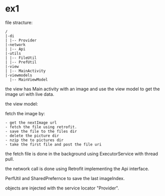 # ex1

file stracture:
```
/
|-di
| |-- Provider
|-network
| |-- Api
|-utils
| |-- FileUtil
| |-- PrefUtil
|-view
| |-- MainActivity
|-viewmodels
  |-- MainViewModel
```

the view has Main activity with an image and use the view model to get the image uri with live data.

the view model:

fetch the image by:
```
- get the nextImage url
- fetch the file using retrofit.
- save the file to the files dir
- delete the picture dir
- nzip the to pictures dir
- take the first file and post the file uri
```


the fetch file is done in the background using ExecutorService with thread pull.

the network call is done using Retrofit implementing the Api interface.

PerfUtil and SharedPrefernce to save the last imageIndex.

objects are injected with the service locator "Provider".

